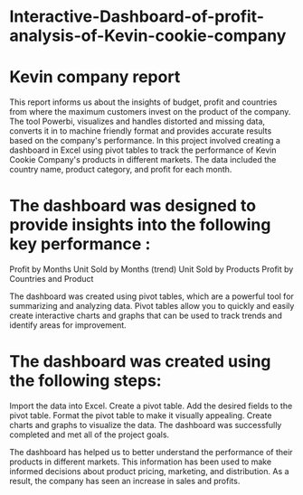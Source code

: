 # Interactive-Dashboard-of-profit-analysis-of-Kevin-cookie-company
# Kevin company report
This report informs us about the insights of budget, profit and countries from where the maximum customers invest on the product of the company. The tool Powerbi, visualizes and handles distorted and missing data, converts it in to machine friendly format and provides accurate results based on the company's performance. In this project involved creating a dashboard in Excel using pivot tables to track the performance of Kevin Cookie Company's products in different markets. The data included the country name, product category, and profit for each month. 

# The dashboard was designed to provide insights into the following key performance :
Profit by Months 
Unit Sold by Months (trend)
Unit Sold by Products
Profit by Countries and Product

The dashboard was created using pivot tables, which are a powerful tool for summarizing and analyzing data. Pivot tables allow you to quickly and easily create interactive charts and graphs that can be used to track trends and identify areas for improvement.

 # The dashboard was created using the following steps:

Import the data into Excel.
Create a pivot table.
Add the desired fields to the pivot table.
Format the pivot table to make it visually appealing.
Create charts and graphs to visualize the data.
The dashboard was successfully completed and met all of the project goals.

The dashboard has helped us to better understand the performance of their products in different markets. This information has been used to make informed decisions about product pricing, marketing, and distribution. As a result, the company has seen an increase in sales and profits.


